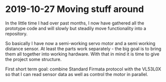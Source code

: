 
# 2019-10-27 Moving stuff around

In the little time I had over past months, 
I now have gathered all the prototype code and will
slowly but steadily move functionality into a repository.

So basically I have now a semi-working servo motor and
a semi working distance sensor. At least the parts
work separately - the big goal is to bring them all together
into working hardware. With that in mind it is time to give 
the project some structure.

First short term goal: combine Standard Firmata protocol
with the VL53L0X so that I can read sensor data as well
as control the motor in parallel.